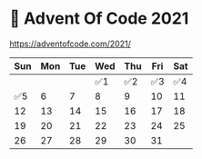 # 🎄 Advent Of Code 2021
https://adventofcode.com/2021/

| Sun | Mon | Tue | Wed | Thu | Fri | Sat |
|-----|-----|-----|-----|-----|-----|-----|
|     |     |     |  ✅1| ✅2  | ✅3 | ✅4 |
| ✅5 |  6  |  7  |  8  |  9  |  10 |  11 |
|  12 |  13 |  14 |  15 |  16 |  17 |  18 |
|  19 |  20 |  21 |  22 |  23 |  24 |  25 |
|  26 |  27 |  28 |  29 |  30 |  31 |     |